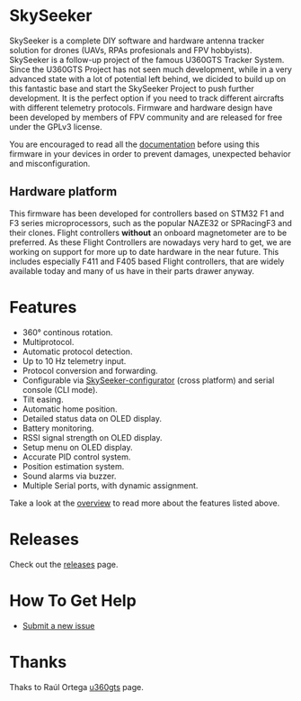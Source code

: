 # SkySeeker

SkySeeker is a complete DIY software and hardware antenna tracker solution for drones (UAVs, RPAs profesionals and FPV hobbyists). SkySeeker is a follow-up project of the famous U360GTS Tracker System. Since the U360GTS Project has not seen much development, while in a very advanced state with a lot of potential left behind, we dicided to build up on this fantastic base and start the SkySeeker Project to push further development. It is the perfect option if you need to track different aircrafts with different telemetry protocols. Firmware and hardware design have been developed by members of FPV community and are released for free under the GPLv3 license.

You are encouraged to read all the [documentation](docs/README.md) before using this firmware in your devices in order to prevent damages, unexpected behavior and misconfiguration.

## Hardware platform 

This firmware has been developed for controllers based on STM32 F1 and F3 series microprocessors, such as the popular NAZE32 or SPRacingF3 and their clones. Flight controllers **without** an onboard magnetometer are to be preferred. As these Flight Controllers are nowadays very hard to get, we are working on support for more up to date hardware in the near future. This includes especially F411 and F405 based Flight controllers, that are widely available today and many of us have in their parts drawer anyway. 

# Features

* 360° continous rotation.
* Multiprotocol.
* Automatic protocol detection.
* Up to 10 Hz telemetry input.
* Protocol conversion and forwarding.
* Configurable via [SkySeeker-configurator](https://github.com/SuperKohl/SkySeeker-configurator) (cross platform) and serial console (CLI mode).
* Tilt easing.
* Automatic home position.
* Detailed status data on OLED display.
* Battery monitoring.
* RSSI signal strength on OLED display.
* Setup menu on OLED display.
* Accurate PID control system.
* Position estimation system.
* Sound alarms via buzzer.
* Multiple Serial ports, with dynamic assignment.

Take a look at the [overview](docs/overview.md) to read more about the features listed above.

# Releases

Check out the [releases](https://github.com/SuperKohl/SkySeeker/releases) page.

# How To Get Help

- [Submit a new issue](https://github.com/SuperKohl/SkySeeker/issues)

# Thanks

Thaks to Raúl Ortega [u360gts](https://github.com/raul-ortega/u360gts) page.
